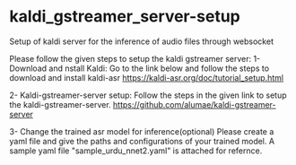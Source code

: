 # kaldi_gstreamer_server-setup
Setup of kaldi server for the inference of audio files through websocket

Please follow the given steps to setup the kaldi gstreamer server:
1- Download and nstall Kaldi:
  Go to the link below and follow the steps to download and install kaldi-asr
  https://kaldi-asr.org/doc/tutorial_setup.html
  
2-   Kaldi-gstreamer-server setup:
  Follow the steps in the given link to setup the kaldi-gstreamer-server.
  https://github.com/alumae/kaldi-gstreamer-server
  
3- Change the trained asr model for inference(optional)
  Please create a yaml file and give the paths and configurations of your trained model. A sample yaml file "sample_urdu_nnet2.yaml" is attached for refernce.
  
  
